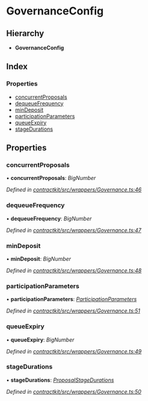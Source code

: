 # GovernanceConfig

## Hierarchy

* **GovernanceConfig**

## Index

### Properties

* [concurrentProposals](_wrappers_governance_.governanceconfig.md#concurrentproposals)
* [dequeueFrequency](_wrappers_governance_.governanceconfig.md#dequeuefrequency)
* [minDeposit](_wrappers_governance_.governanceconfig.md#mindeposit)
* [participationParameters](_wrappers_governance_.governanceconfig.md#participationparameters)
* [queueExpiry](_wrappers_governance_.governanceconfig.md#queueexpiry)
* [stageDurations](_wrappers_governance_.governanceconfig.md#stagedurations)

## Properties

### concurrentProposals

• **concurrentProposals**: _BigNumber_

_Defined in_ [_contractkit/src/wrappers/Governance.ts:46_](https://github.com/celo-org/celo-monorepo/blob/master/packages/contractkit/src/wrappers/Governance.ts#L46)

### dequeueFrequency

• **dequeueFrequency**: _BigNumber_

_Defined in_ [_contractkit/src/wrappers/Governance.ts:47_](https://github.com/celo-org/celo-monorepo/blob/master/packages/contractkit/src/wrappers/Governance.ts#L47)

### minDeposit

• **minDeposit**: _BigNumber_

_Defined in_ [_contractkit/src/wrappers/Governance.ts:48_](https://github.com/celo-org/celo-monorepo/blob/master/packages/contractkit/src/wrappers/Governance.ts#L48)

### participationParameters

• **participationParameters**: [_ParticipationParameters_](_wrappers_governance_.participationparameters.md)

_Defined in_ [_contractkit/src/wrappers/Governance.ts:51_](https://github.com/celo-org/celo-monorepo/blob/master/packages/contractkit/src/wrappers/Governance.ts#L51)

### queueExpiry

• **queueExpiry**: _BigNumber_

_Defined in_ [_contractkit/src/wrappers/Governance.ts:49_](https://github.com/celo-org/celo-monorepo/blob/master/packages/contractkit/src/wrappers/Governance.ts#L49)

### stageDurations

• **stageDurations**: [_ProposalStageDurations_](_wrappers_governance_.proposalstagedurations.md)

_Defined in_ [_contractkit/src/wrappers/Governance.ts:50_](https://github.com/celo-org/celo-monorepo/blob/master/packages/contractkit/src/wrappers/Governance.ts#L50)

